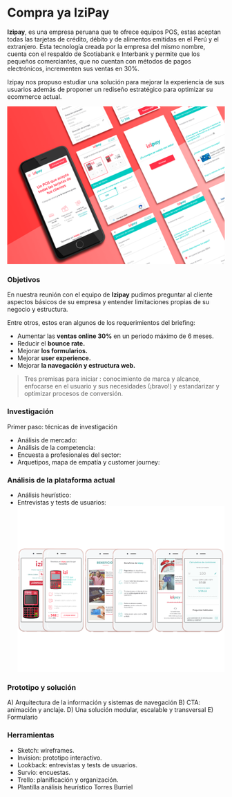 # Compra ya IziPay

**Izipay**, es una empresa peruana que te ofrece equipos POS, estas aceptan todas las tarjetas de crédito, débito y de alimentos emitidas en el Perú y el extranjero.
Esta tecnología creada por la empresa del mismo nombre, cuenta con el respaldo de Scotiabank e Interbank y permite que los pequeños comerciantes, que no cuentan con métodos de pagos electrónicos, incrementen sus ventas en 30%.

Izipay nos propuso estudiar una solución para mejorar la experiencia de sus usuarios además de proponer un rediseño estratégico para optimizar su ecommerce actual.

![image](https://raw.githubusercontent.com/alejandraHoces/Izipay/master/IZIPAY%20MOCKUP.png)

### Objetivos
En nuestra reunión con el equipo de **Izipay** pudimos preguntar al cliente aspectos básicos de su empresa y entender limitaciones propias de su negocio y estructura. 

Entre otros, estos eran algunos de los requerimientos del briefing:

- Aumentar las **ventas online 30%** en un periodo máximo de 6 meses.
- Reducir el **bounce rate.**
- Mejorar **los formularios.**
- Mejorar **user experience.**
- Mejorar **la navegación y estructura web.**

> Tres premisas para iniciar : conocimiento de marca y alcance, enfocarse en el usuario y sus necesidades (¡bravo!) y estandarizar y optimizar procesos de conversión. 

### Investigación

Primer paso: técnicas de investigación

- Análisis de mercado:
- Análisis de la competencia:
- Encuesta a profesionales del sector:
- Arquetipos, mapa de empatía y customer journey:

### Análisis de la plataforma actual
- Análisis heurístico:
- Entrevistas y tests de usuarios:
![image](https://raw.githubusercontent.com/alejandraHoces/Izipay/master/izipay.png)
### Prototipo y solución
A) Arquitectura de la información y sistemas de navegación
B) CTA: animación y anclaje.
D) Una solución modular, escalable y transversal
E) Formulario
### Herramientas
- Sketch: wireframes.
- Invision: prototipo interactivo.
- Lookback: entrevistas y tests de usuarios.
- Survio: encuestas.
- Trello: planificación y organización.
- Plantilla análisis heurístico Torres Burriel

